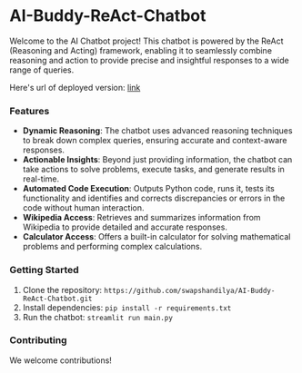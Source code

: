 # AI-Buddy-ReAct-Chatbot
Welcome to the AI Chatbot project! This chatbot is powered by the ReAct (Reasoning and Acting) framework, enabling it to seamlessly combine reasoning and action to provide precise and insightful responses to a wide range of queries.

Here's url of deployed version: [link](https://ai-buddy-react-chatbotgit-wvedmj8njzdcpbuzxgfuvg.streamlit.app/) 


### Features
- **Dynamic Reasoning**: The chatbot uses advanced reasoning techniques to break down complex queries, ensuring accurate and context-aware responses.
- **Actionable Insights**: Beyond just providing information, the chatbot can take actions to solve problems, execute tasks, and generate results in real-time.
- **Automated Code Execution**: Outputs Python code, runs it, tests its functionality and identifies and corrects discrepancies or errors in the code without human interaction.
- **Wikipedia Access**: Retrieves and summarizes information from Wikipedia to provide detailed and accurate responses.
- **Calculator Access**: Offers a built-in calculator for solving mathematical problems and performing complex calculations.


### Getting Started
1. Clone the repository: `https://github.com/swapshandilya/AI-Buddy-ReAct-Chatbot.git`
2. Install dependencies: `pip install -r requirements.txt`
3. Run the chatbot: `streamlit run main.py`

### Contributing
We welcome contributions!

